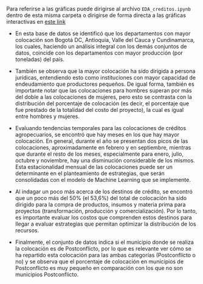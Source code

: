 Para referirse a las gráficas puede dirigirse al archivo `EDA_creditos.ipynb` dentro de esta misma carpeta o dirigirse de forma directa a las gráficas interactivas en [este link](https://colab.research.google.com/drive/1mJX86M3abFwuZLckPq2kZDF0SDPAnPQJ?usp=sharing)

- En esta base de datos se identificó que los departamentos con mayor colocación son Bogotá DC, Antioquia, Valle del Cauca y Cundinamarca, los cuales, haciendo un análisis integral con los demás conjuntos de datos, coincide con los departamentos con mayor producción (por toneladas) del país.

- También se observa que la mayor colocación ha sido dirigida a persona jurídicas, entendiendo esto como instituciones con mayor capacidad de endeudamiento que productores pequeños. De igual forma, también es importante notar que las colocaciones para hombres superan por más del doble a las colocaciones de mujeres, pero esto se contrasta con la distribución del porcentaje de colocación (es decir, el porcentaje que fue prestado de la totalidad del costo del proyecto), la cual es igual entre hombres y mujeres.

- Evaluando tendencias temporales para las colocaciones de créditos agropecuarios, se encontró que hay meses en los que hay mayor colocación. En general, durante el año se presentan dos picos de las colocaciones, aproximadamente en febrero y en septiembre, mientras que durante el resto de los meses, especialmente para enero, julio, octubre y noviembre, hay una disminución considerable de los mismos. Esta estacionalidad mensual de las colocaciones puede ser un determinante en el planteamiento de estrategias, que serán consolidadas con el modelo de Machine Learning que se implemente.

- Al indagar un poco más acerca de los destinos de crédito, se encontró que un poco más del 50% (el 53,6%) del total de colocación ha sido dirigido para la compra de productos, insumos y materia prima para proyectos (transformación, producción y comercialización). Por lo tanto, es importante evaluar los costos que comprenden estos destinos para llegar a evaluar estrategias que permitan optimizar la distribución de los recursos.

- Finalmente, el conjunto de datos indica si el municipio donde se realiza la colocación es de Postconflicto, por lo que es relevante ver cómo se ha repartido esta colocación para las ambas categorías (Postconflicto o no) y se observa que el porcentaje de colocación en municipios de Postconflicto es muy pequeño en comparación con los que no son municipios Postconflicto.
